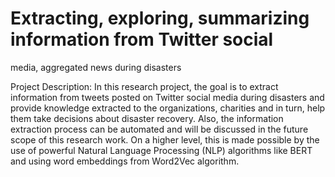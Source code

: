 # Extracting, exploring, summarizing information from Twitter social 
media, aggregated news during disasters

Project Description:  In this research project, the goal is to extract information from tweets posted on Twitter social media during disasters and provide knowledge extracted to the organizations, charities and in turn, help them take decisions about disaster recovery. Also, the information extraction process can be automated and will be discussed in the future scope of this research work.  On a higher level, this is made possible by the use of powerful Natural Language Processing (NLP) algorithms like BERT and using word embeddings from Word2Vec algorithm.
